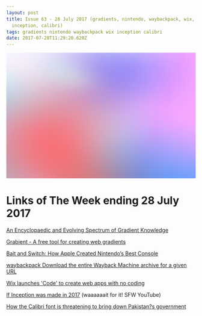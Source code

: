 ```yaml
---
layout: post
title: Issue 63 - 28 July 2017 (gradients, nintendo, waybackpack, wix,
  inception, calibri)
tags: gradients nintendo waybackpack wix inception calibri
date: 2017-07-28T11:29:20.620Z
---
```

![An Encyclopaedic and Evolving Spectrum of Gradient Knowledge](/assets/uploads/issue-63.jpg "An Encyclopaedic and Evolving Spectrum of Gradient Knowledge")

# Links of The Week ending 28 July 2017

<a href="https://walkerart.org/magazine/the-edgeless-ever-shifting-gradient" target="_blank">An Encyclopaedic and Evolving Spectrum of Gradient Knowledge</a>

<a href="https://www.grabient.com/" target="_blank">Grabient - A free tool for creating web gradients</a>

<a href="https://ohmdee.com/bait-and-switch-how-apple-created-nintendos-best-console-5268e62adbc9" target="_blank">Bait and Switch: How Apple Created Nintendo’s Best Console</a>

<a href="https://github.com/jsvine/waybackpack" target="_blank">waybackpack Download the entire Wayback Machine archive for a given URL</a>

<a href="https://www.wix.com/code/home" target="_blank">Wix launches 'Code' to create web apps with no coding</a>

<a href="https://www.youtube.com/watch?v=kmqKnEcOxoo" target="_blank">If Inception was made in 2017</a> (waaaaaait for it! SFW YouTube)

<a href="http://www.haaretz.com/world-news/1.801006" target="_blank">How the Calibri font is threatening to bring down Pakistan?s government</a>